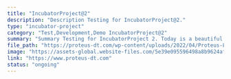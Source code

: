 ```yaml
---
title: "IncubatorProject@2"
description: "Description Testing for IncubatorProject@2."
type: "incubator-project"
category: "Test,Development,Demo IncubatorProject@2"
summary: "Summary Testing for IncubatorProject 2. Today is a beautiful day to work. Current location: Razer SEA HQ @One North. It is in the South of Singapore"
file_path: "https://proteus-dt.com/wp-content/uploads/2022/04/Proteus-Logo-w.png"
image: "https://assets-global.website-files.com/5e39e095596498a8b9624af1/5ffca6e3e0d8ad9231cc2af6_Portfolio-course---final.png"
link: "https://www.proteus-dt.com"
status: "ongoing"
---
```

